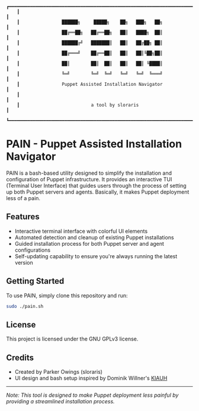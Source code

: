 ```ascii
    ┏━━━━━━━━━━━━━━━━━━━━━━━━━━━━━━━━━━━━━━━━━━━━━━━━━━━━━━━━━━━━━━━━━━━━━━━┓
    ┃                                                                       ┃
    ┃                ██████╗     █████╗    ██╗   ███╗   ██╗                 ┃
    ┃                ██╔══██╗   ██╔══██╗   ██║   ████╗  ██║                 ┃
    ┃                ██████╔╝   ███████║   ██║   ██╔██╗ ██║                 ┃
    ┃                ██╔═══╝    ██╔══██║   ██║   ██║╚██╗██║                 ┃
    ┃                ██║        ██║  ██║   ██║   ██║ ╚████║                 ┃
    ┃                ╚═╝        ╚═╝  ╚═╝   ╚═╝   ╚═╝  ╚═══╝                 ┃
    ┃                Puppet Assisted Installation Navigator                 ┃
    ┃                                                                       ┃
    ┃                           a tool by sloraris                          ┃
    ┗━━━━━━━━━━━━━━━━━━━━━━━━━━━━━━━━━━━━━━━━━━━━━━━━━━━━━━━━━━━━━━━━━━━━━━━┛
```
# PAIN - Puppet Assisted Installation Navigator

PAIN is a bash-based utility designed to simplify the installation and configuration of Puppet infrastructure. It provides an interactive TUI (Terminal User Interface) that guides users through the process of setting up both Puppet servers and agents. Basically, it makes Puppet deployment less of a pain.

## Features

- Interactive terminal interface with colorful UI elements
- Automated detection and cleanup of existing Puppet installations
- Guided installation process for both Puppet server and agent configurations
- Self-updating capability to ensure you're always running the latest version

## Getting Started
To use PAIN, simply clone this repository and run:

```bash
sudo ./pain.sh
```

## License

This project is licensed under the GNU GPLv3 license.

## Credits

- Created by Parker Owings (sloraris)
- UI design and bash setup inspired by Dominik Willner's [KIAUH](https://github.com/dw-0/kiauh)

---

*Note: This tool is designed to make Puppet deployment less painful by providing a streamlined installation process.*
